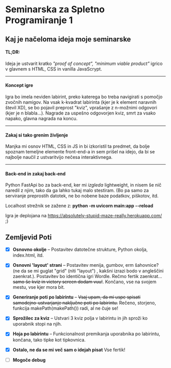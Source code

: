 # Seminarska za Spletno Programiranje 1

## Kaj je načeloma ideja moje seminarske

#### TL;DR:

Ideja je ustvarit kratko *"proof of concept", "minimum viable product"* igrico
v glavnem s HTML, CSS in vanilla JavaScrypt.
***

#### Koncept igre

Igra bo imela neviden labirint, preko katerega bo treba navigirati s pomočjo zvočnih namigov. Na vsak k-kvadrat
labirinta (kjer je k element naravnih števil XD), se bo pojavil preprost "kviz", vprašanje z n-možnimi odgovori (kjer je
n blabla...). Nagrade za uspešno odgovorjen kviz, smrt za vsako napako, glavna nagrada na koncu.
***

#### Zakaj si tako grenim življenje

Manjka mi osnov HTML, CSS in JS in bi izkoristil ta predmet, da bolje spoznam temeljne elemente front-end-a in sem
prišel na idejo, da bi se najbolje naučil z ustvaritvijo nečesa interaktivnega.

***

#### Back-end in zakaj back-end

Python FastApi bo za back-end, ker mi *izgleda* lightweight, in nisem še nič naredil z njim, tako da ga lahko tukaj malo
stestiram. (Bo pa samo za serviranje preprostih datotek, ne bo nobene baze podatkov, piškotov, itd.

Localhost strežnik se zažene z: **python -m uvicorn main:app --reload**

Igra je deplojana na https://absolutely-stupid-maze-really.herokuapp.com/ ;)

## Zemljevid Poti

* [X] **Osnovno okolje** – Postavitev datotečne strukture, Python okolja, index.html, itd.
* [X] **Osnovni 'layout' strani** – Postavitev menija, gumbov, erm šahovnice? (ne da se mi guglat "grid" (niti "layout")
  , kakšni izrazi bodo v angleščini zaenkrat.). Postavitev bo identična igri Wordle. Rečmo fertik zaenkrat... <s>samo še
  kviz in victory screen dodam vuu!</s>. Končano, vse na svojem mestu, vse kjer mora bit.
* [X] **Generiranje poti po labirintu** – <s>Vsaj upam, da mi uspe spisati samodejno-ustvarjanje naključne poti po
  labirintu.</s> Rečeno, storjeno, funkcija makePath(makePath()) radi, al ne čuje se!
* [X] **Sprožilec za kviz** – Ustvari 3 kviz polja v labirintu in jih sproži ko uporabnik stopi na njih.
* [X] **Hoja po labirintu** – Funkcionalnost premikanja uporabnika po labirintu, končana, tako tipke kot tipkovnica.
* [X] **Ostalo, ne da se mi več sam o idejah pisat** Vse fertik!
* [ ] **Mogoče debug**

